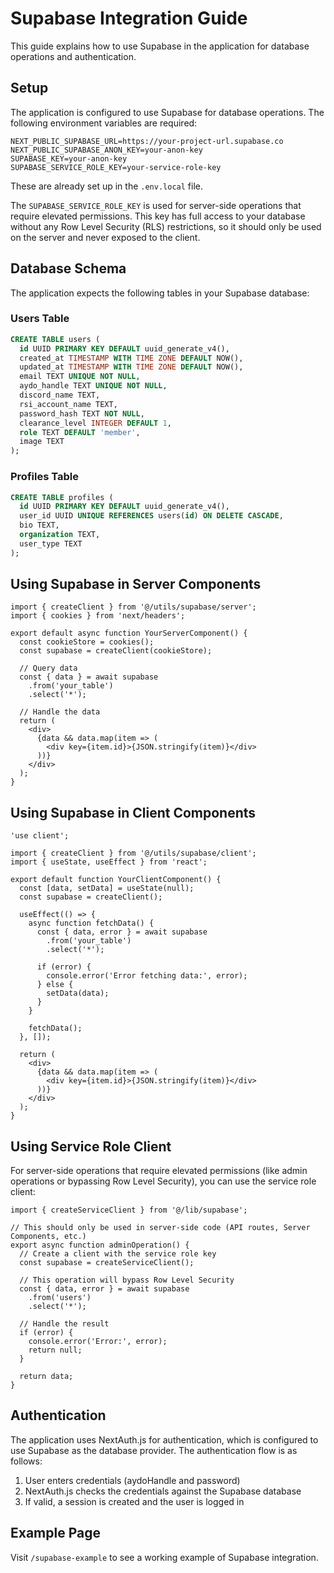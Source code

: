 # Supabase Integration Guide

This guide explains how to use Supabase in the application for database operations and authentication.

## Setup

The application is configured to use Supabase for database operations. The following environment variables are required:

```
NEXT_PUBLIC_SUPABASE_URL=https://your-project-url.supabase.co
NEXT_PUBLIC_SUPABASE_ANON_KEY=your-anon-key
SUPABASE_KEY=your-anon-key
SUPABASE_SERVICE_ROLE_KEY=your-service-role-key
```

These are already set up in the `.env.local` file.

The `SUPABASE_SERVICE_ROLE_KEY` is used for server-side operations that require elevated permissions. This key has full access to your database without any Row Level Security (RLS) restrictions, so it should only be used on the server and never exposed to the client.

## Database Schema

The application expects the following tables in your Supabase database:

### Users Table

```sql
CREATE TABLE users (
  id UUID PRIMARY KEY DEFAULT uuid_generate_v4(),
  created_at TIMESTAMP WITH TIME ZONE DEFAULT NOW(),
  updated_at TIMESTAMP WITH TIME ZONE DEFAULT NOW(),
  email TEXT UNIQUE NOT NULL,
  aydo_handle TEXT UNIQUE NOT NULL,
  discord_name TEXT,
  rsi_account_name TEXT,
  password_hash TEXT NOT NULL,
  clearance_level INTEGER DEFAULT 1,
  role TEXT DEFAULT 'member',
  image TEXT
);
```

### Profiles Table

```sql
CREATE TABLE profiles (
  id UUID PRIMARY KEY DEFAULT uuid_generate_v4(),
  user_id UUID UNIQUE REFERENCES users(id) ON DELETE CASCADE,
  bio TEXT,
  organization TEXT,
  user_type TEXT
);
```

## Using Supabase in Server Components

```tsx
import { createClient } from '@/utils/supabase/server';
import { cookies } from 'next/headers';

export default async function YourServerComponent() {
  const cookieStore = cookies();
  const supabase = createClient(cookieStore);

  // Query data
  const { data } = await supabase
    .from('your_table')
    .select('*');

  // Handle the data
  return (
    <div>
      {data && data.map(item => (
        <div key={item.id}>{JSON.stringify(item)}</div>
      ))}
    </div>
  );
}
```

## Using Supabase in Client Components

```tsx
'use client';

import { createClient } from '@/utils/supabase/client';
import { useState, useEffect } from 'react';

export default function YourClientComponent() {
  const [data, setData] = useState(null);
  const supabase = createClient();

  useEffect(() => {
    async function fetchData() {
      const { data, error } = await supabase
        .from('your_table')
        .select('*');

      if (error) {
        console.error('Error fetching data:', error);
      } else {
        setData(data);
      }
    }

    fetchData();
  }, []);

  return (
    <div>
      {data && data.map(item => (
        <div key={item.id}>{JSON.stringify(item)}</div>
      ))}
    </div>
  );
}
```

## Using Service Role Client

For server-side operations that require elevated permissions (like admin operations or bypassing Row Level Security), you can use the service role client:

```tsx
import { createServiceClient } from '@/lib/supabase';

// This should only be used in server-side code (API routes, Server Components, etc.)
export async function adminOperation() {
  // Create a client with the service role key
  const supabase = createServiceClient();

  // This operation will bypass Row Level Security
  const { data, error } = await supabase
    .from('users')
    .select('*');

  // Handle the result
  if (error) {
    console.error('Error:', error);
    return null;
  }

  return data;
}
```

## Authentication

The application uses NextAuth.js for authentication, which is configured to use Supabase as the database provider. The authentication flow is as follows:

1. User enters credentials (aydoHandle and password)
2. NextAuth.js checks the credentials against the Supabase database
3. If valid, a session is created and the user is logged in

## Example Page

Visit `/supabase-example` to see a working example of Supabase integration.
